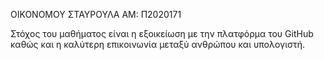 ΟΙΚΟΝΟΜΟΥ ΣΤΑΥΡΟΥΛΑ 
ΑΜ: Π2020171

Στόχος του μαθήματος είναι η εξοικείωση με την πλατφόρμα του GitHub καθώς και η καλύτερη επικοινωνία μεταξύ ανθρώπου και υπολογιστή. 
